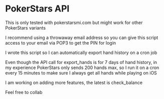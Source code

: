 # PokerStars API

This is only tested with pokerstarsmi.com but might work for other PokerStars variants

I recommend using a throwaway email address so you can give this script access to your email via POP3 to get the PIN for login

I wrote this script so I can automatically export hand history on a cron job

Even though the API call for export_hands is for 7 days of hand history, in my experience PokerStars only sends 200 hands max, so I run it on a cron every 15 minutes to make sure I always get all hands while playing on iOS

I am working on adding more features, the latest is check_balance

Feel free to collab